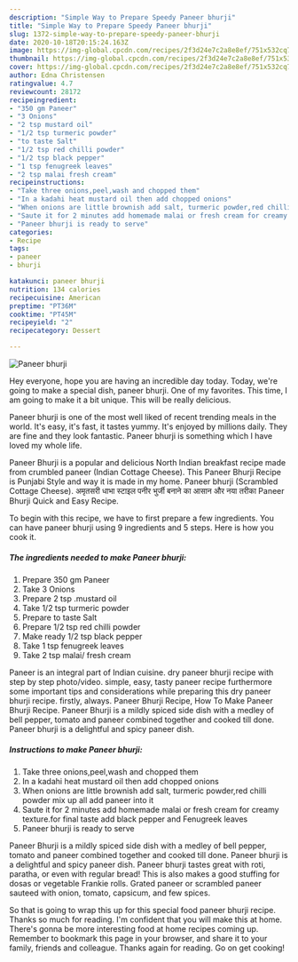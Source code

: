 ```yaml
---
description: "Simple Way to Prepare Speedy Paneer bhurji"
title: "Simple Way to Prepare Speedy Paneer bhurji"
slug: 1372-simple-way-to-prepare-speedy-paneer-bhurji
date: 2020-10-18T20:15:24.163Z
image: https://img-global.cpcdn.com/recipes/2f3d24e7c2a8e8ef/751x532cq70/paneer-bhurji-recipe-main-photo.jpg
thumbnail: https://img-global.cpcdn.com/recipes/2f3d24e7c2a8e8ef/751x532cq70/paneer-bhurji-recipe-main-photo.jpg
cover: https://img-global.cpcdn.com/recipes/2f3d24e7c2a8e8ef/751x532cq70/paneer-bhurji-recipe-main-photo.jpg
author: Edna Christensen
ratingvalue: 4.7
reviewcount: 28172
recipeingredient:
- "350 gm Paneer"
- "3 Onions"
- "2 tsp mustard oil"
- "1/2 tsp turmeric powder"
- "to taste Salt"
- "1/2 tsp red chilli powder"
- "1/2 tsp black pepper"
- "1 tsp fenugreek leaves"
- "2 tsp malai fresh cream"
recipeinstructions:
- "Take three onions,peel,wash and chopped them"
- "In a kadahi heat mustard oil then add chopped onions"
- "When onions are little brownish add salt, turmeric powder,red chilli powder mix up all add paneer into it"
- "Saute it for 2 minutes add homemade malai or fresh cream for creamy texture.for final taste add black pepper and Fenugreek leaves"
- "Paneer bhurji is ready to serve"
categories:
- Recipe
tags:
- paneer
- bhurji

katakunci: paneer bhurji 
nutrition: 134 calories
recipecuisine: American
preptime: "PT36M"
cooktime: "PT45M"
recipeyield: "2"
recipecategory: Dessert

---
```



![Paneer bhurji](https://img-global.cpcdn.com/recipes/2f3d24e7c2a8e8ef/751x532cq70/paneer-bhurji-recipe-main-photo.jpg)

Hey everyone, hope you are having an incredible day today. Today, we're going to make a special dish, paneer bhurji. One of my favorites. This time, I am going to make it a bit unique. This will be really delicious.

Paneer bhurji is one of the most well liked of recent trending meals in the world. It's easy, it's fast, it tastes yummy. It's enjoyed by millions daily. They are fine and they look fantastic. Paneer bhurji is something which I have loved my whole life.

Paneer Bhurji is a popular and delicious North Indian breakfast recipe made from crumbled paneer (Indian Cottage Cheese). This Paneer Bhurji Recipe is Punjabi Style and way it is made in my home. Paneer bhurji (Scrambled Cottage Cheese). अमृतसरी धाभा स्टाइल पनीर भुर्जी बनाने का आसान और नया तरीका Paneer Bhurji Quick and Easy Recipe.


To begin with this recipe, we have to first prepare a few ingredients. You can have paneer bhurji using 9 ingredients and 5 steps. Here is how you cook it.

<!--inarticleads1-->

##### The ingredients needed to make Paneer bhurji:

1. Prepare 350 gm Paneer
1. Take 3 Onions
1. Prepare 2 tsp .mustard oil
1. Take 1/2 tsp turmeric powder
1. Prepare to taste Salt
1. Prepare 1/2 tsp red chilli powder
1. Make ready 1/2 tsp black pepper
1. Take 1 tsp fenugreek leaves
1. Take 2 tsp malai/ fresh cream


Paneer is an integral part of Indian cuisine. dry paneer bhurji recipe with step by step photo/video. simple, easy, tasty paneer recipe furthermore some important tips and considerations while preparing this dry paneer bhurji recipe. firstly, always. Paneer Bhurji Recipe, How To Make Paneer Bhurji Recipe. Paneer Bhurji is a mildly spiced side dish with a medley of bell pepper, tomato and paneer combined together and cooked till done. Paneer bhurji is a delightful and spicy paneer dish. 

<!--inarticleads2-->

##### Instructions to make Paneer bhurji:

1. Take three onions,peel,wash and chopped them
1. In a kadahi heat mustard oil then add chopped onions
1. When onions are little brownish add salt, turmeric powder,red chilli powder mix up all add paneer into it
1. Saute it for 2 minutes add homemade malai or fresh cream for creamy texture.for final taste add black pepper and Fenugreek leaves
1. Paneer bhurji is ready to serve


Paneer Bhurji is a mildly spiced side dish with a medley of bell pepper, tomato and paneer combined together and cooked till done. Paneer bhurji is a delightful and spicy paneer dish. Paneer bhurji tastes great with roti, paratha, or even with regular bread! This is also makes a good stuffing for dosas or vegetable Frankie rolls. Grated paneer or scrambled paneer sauteed with onion, tomato, capsicum, and few spices. 

So that is going to wrap this up for this special food paneer bhurji recipe. Thanks so much for reading. I'm confident that you will make this at home. There's gonna be more interesting food at home recipes coming up. Remember to bookmark this page in your browser, and share it to your family, friends and colleague. Thanks again for reading. Go on get cooking!
